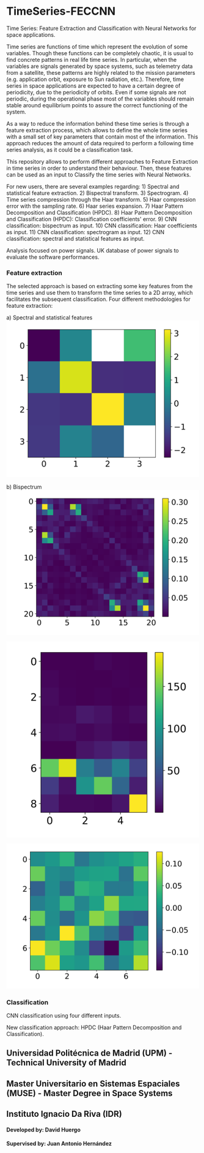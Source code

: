 # TimeSeries-FECCNN
Time Series: Feature Extraction and Classification with Neural Networks for space applications.

Time series are functions of time which represent the evolution of some variables. Though these functions can be completely chaotic, it is usual to find concrete patterns in real life time series. In particular, when the variables are signals generated by space systems, such as telemetry data from a satellite, these patterns are highly related to the mission parameters (e.g. application orbit, exposure to Sun radiation, etc.). Therefore, time series in space applications are expected to have a certain degree of periodicity, due to the periodicity of orbits. Even if some signals are not periodic, during the operational phase most of the variables should remain stable around equilibrium points to assure the correct functioning of the system.

As a way to reduce the information behind these time series is through a feature extraction process, which allows to define the whole time series with a small set of key parameters that contain most of the information. This approach reduces the amount of data required to perform a following time series analysis, as it could be a classification task.

This repository allows to perform different approaches to Feature Extraction in time series in order to understand their behaviour. Then, these features can be used as an input to Classify the time series with Neural Networks.

For new users, there are several examples regarding:
    1) Spectral and statistical feature extraction.
    2) Bispectral transform.
    3) Spectrogram.
    4) Time series compression through the Haar transform.
    5) Haar compression error with the sampling rate.
    6) Haar series expansion.
    7) Haar Pattern Decomposition and Classification (HPDC).
    8) Haar Pattern Decomposition and Classification (HPDC): Classification coefficients' error.
    9) CNN classification: bispectrum as input.
   10) CNN classification: Haar coefficients as input.
   11) CNN classification: spectrogram as input.
   12) CNN classification: spectral and statistical features as input.

Analysis focused on power signals.
UK database of power signals to evaluate the software performances.

### Feature extraction
The selected approach is based on extracting some key features from the time series and use them to transform the time series to a 2D array, which facilitates the subsequent classification.
Four different methodologies for feature extraction:

a) Spectral and statistical features
<img src="Figures/Features_input.png" width="1024"/>

b) Bispectrum
<img src="Figures/Bispectrum_input.png" width="1024"/>

![Spectrogram](Figures/Spectrogram_input.png)

![Haar coefficients](Figures/Haar_input.png)

### Classification
CNN classification using four different inputs.

New classification approach: HPDC (Haar Pattern Decomposition and Classification).

## Universidad Politécnica de Madrid (UPM) - Technical University of Madrid
## Master Universitario en Sistemas Espaciales (MUSE) - Master Degree in Space Systems
## Instituto Ignacio Da Riva (IDR)
#### Developed by: David Huergo 
#### Supervised by: Juan Antonio Hernández
